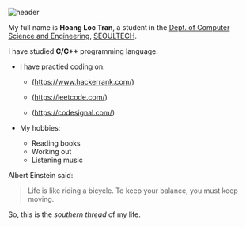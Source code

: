 ![header](https://capsule-render.vercel.app/api?type=soft&height=250&color=gradient&text=Lohan&animation=twinkling)

My full name is **Hoang Loc Tran**, a student in the  [Dept. of Computer Science and Engineering](https://computer.seoultech.ac.kr/), [SEOULTECH](https://en.seoultech.ac.kr/).

I have studied **C/C++** programming language.

* I have practied coding on:
  
  * (https://www.hackerrank.com/)
  
  * (https://leetcode.com/)
  
  * (https://codesignal.com/)
  
* My hobbies:
  * Reading books
  * Working out
  * Listening music

Albert Einstein said:

> Life is like riding a bicycle. 
> To keep your balance, you must keep moving.

So, this is the *southern thread* of my life.
